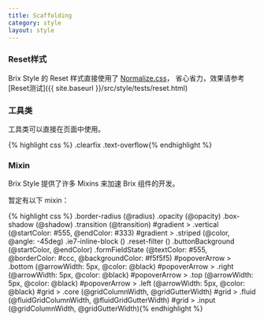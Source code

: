 ```yaml
---
title: Scaffolding
category: style
layout: style
---
```


### Reset样式

Brix Style 的 Reset 样式直接使用了 [Normalize.css](http://necolas.github.com/normalize.css/)，
省心省力，效果请参考 [Reset测试]({{ site.baseurl }}/src/style/tests/reset.html)

### 工具类

<div class="row show-grid">
  <div class="span18">
    <p>工具类可以直接在页面中使用。</p>
  </div>
  <div class="span32">
  {% highlight css %}
.clearfix
.text-overflow{% endhighlight %}
  </div>
</div>

<h3>Mixin</h3>
<div class="row show-grid">
  <div class="span18">
    <p>Brix Style 提供了许多 Mixins 来加速 Brix 组件的开发。</p>
    <p>暂定有以下 mixin：</p>
  </div>
  <div class="span32">
    {% highlight css %}
.border-radius (@radius)
.opacity (@opacity)
.box-shadow (@shadow)
.transition (@transition)
#gradient > .vertical (@startColor: #555, @endColor: #333)
#gradient > .striped (@color, @angle: -45deg)
.ie7-inline-block ()
.reset-filter ()
.buttonBackground (@startColor, @endColor)
.formFieldState (@textColor: #555, @borderColor: #ccc, @backgroundColor: #f5f5f5)
#popoverArrow > .bottom (@arrowWidth: 5px, @color: @black)
#popoverArrow > .right (@arrowWidth: 5px, @color: @black)
#popoverArrow > .top (@arrowWidth: 5px, @color: @black)
#popoverArrow > .left (@arrowWidth: 5px, @color: @black)
#grid > .core (@gridColumnWidth, @gridGutterWidth)
#grid > .fluid (@fluidGridColumnWidth, @fluidGridGutterWidth)
#grid > .input (@gridColumnWidth, @gridGutterWidth){% endhighlight %}
  </div>
</div>